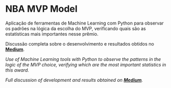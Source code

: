 # NBA MVP Model

Aplicação de ferramentas de Machine Learning com Python para observar os padrões na lógica da escolha do MVP, verificando quais são as estatísticas mais importantes nesse prêmio.

Discussão completa sobre o desenvolvimento e resultados obtidos no [**Medium**](https://medium.com/@gabriel.pastorello/prevendo-o-mvp-da-nba-com-machine-learning-6a55d9596821).

*Use of Machine Learning tools with Python to observe the patterns in the logic of the MVP choice, verifying which are the most important statistics in this award.*

*Full discussion of development and results obtained on [**Medium**](https://medium.com/@gabriel.pastorello/predicting-the-nba-mvp-with-machine-learning-c3e5b755f42e).*
